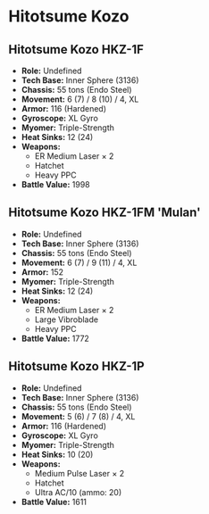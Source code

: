 # Hitotsume Kozo
## Hitotsume Kozo HKZ-1F
- **Role:** Undefined
- **Tech Base:** Inner Sphere (3136)
- **Chassis:** 55 tons (Endo Steel)
- **Movement:** 6 (7) / 8 (10) / 4, XL
- **Armor:** 116 (Hardened)
- **Gyroscope:** XL Gyro
- **Myomer:** Triple-Strength
- **Heat Sinks:** 12 (24)
- **Weapons:**
  - ER Medium Laser × 2
  - Hatchet
  - Heavy PPC
- **Battle Value:** 1998

## Hitotsume Kozo HKZ-1FM 'Mulan'
- **Role:** Undefined
- **Tech Base:** Inner Sphere (3136)
- **Chassis:** 55 tons (Endo Steel)
- **Movement:** 6 (7) / 9 (11) / 4, XL
- **Armor:** 152
- **Myomer:** Triple-Strength
- **Heat Sinks:** 12 (24)
- **Weapons:**
  - ER Medium Laser × 2
  - Large Vibroblade
  - Heavy PPC
- **Battle Value:** 1772

## Hitotsume Kozo HKZ-1P
- **Role:** Undefined
- **Tech Base:** Inner Sphere (3136)
- **Chassis:** 55 tons (Endo Steel)
- **Movement:** 5 (6) / 7 (8) / 4, XL
- **Armor:** 116 (Hardened)
- **Gyroscope:** XL Gyro
- **Myomer:** Triple-Strength
- **Heat Sinks:** 10 (20)
- **Weapons:**
  - Medium Pulse Laser × 2
  - Hatchet
  - Ultra AC/10 (ammo: 20)
- **Battle Value:** 1611

